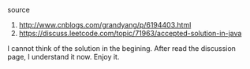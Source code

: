 source
1. http://www.cnblogs.com/grandyang/p/6194403.html
2. https://discuss.leetcode.com/topic/71963/accepted-solution-in-java

I cannot think of the solution in the begining. After read the discussion page, I understand it now. Enjoy it.
